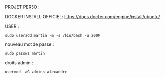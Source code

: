 PROJET PERSO :

DOCKER INSTALL OFFICIEL:
https://docs.docker.com/engine/install/ubuntu/



USER :  
```
sudo useradd martin -m -s /bin/bash -u 2000
```

nouveau mot de passe : 
```
sudo passws martin
```

droits admin : 
```
usermod -aG admins alexandre
```